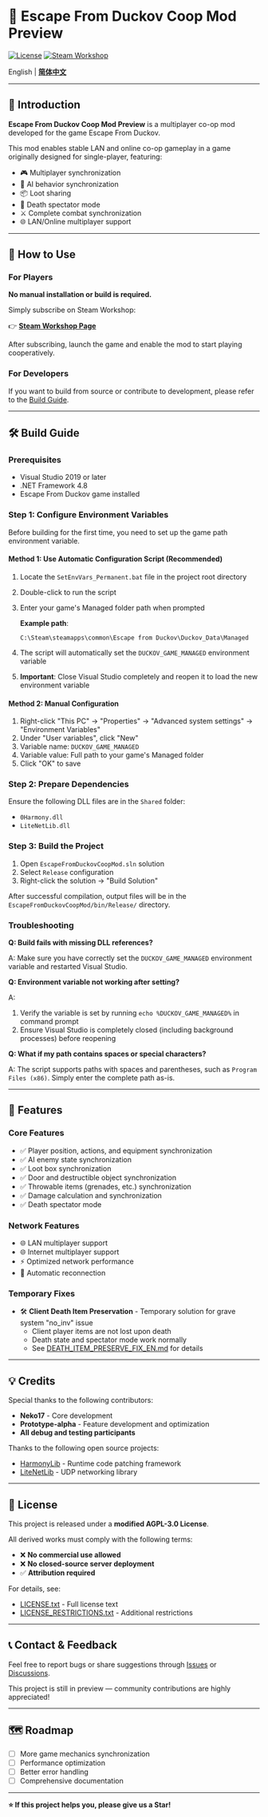 # 🦆 Escape From Duckov Coop Mod Preview

[![License](https://img.shields.io/badge/License-Modified%20AGPL--3.0-blue.svg)](LICENSE.txt)
[![Steam Workshop](https://img.shields.io/badge/Steam-Workshop-blue.svg)](https://steamcommunity.com/sharedfiles/filedetails/?id=3591341282)

English | **[简体中文](README.md)**

---

## 📖 Introduction

**Escape From Duckov Coop Mod Preview** is a multiplayer co-op mod developed for the game Escape From Duckov.

This mod enables stable LAN and online co-op gameplay in a game originally designed for single-player, featuring:

- 🎮 Multiplayer synchronization
- 🤖 AI behavior synchronization
- 📦 Loot sharing
- 👻 Death spectator mode
- ⚔️ Complete combat synchronization
- 🌐 LAN/Online multiplayer support

---

## 🎯 How to Use

### For Players

**No manual installation or build is required.**

Simply subscribe on Steam Workshop:

👉 **[Steam Workshop Page](https://steamcommunity.com/sharedfiles/filedetails/?id=3591341282)**

After subscribing, launch the game and enable the mod to start playing cooperatively.

### For Developers

If you want to build from source or contribute to development, please refer to the [Build Guide](#-build-guide).

---

## 🛠️ Build Guide

### Prerequisites

- Visual Studio 2019 or later
- .NET Framework 4.8
- Escape From Duckov game installed

### Step 1: Configure Environment Variables

Before building for the first time, you need to set up the game path environment variable.

#### Method 1: Use Automatic Configuration Script (Recommended)

1. Locate the `SetEnvVars_Permanent.bat` file in the project root directory
2. Double-click to run the script
3. Enter your game's Managed folder path when prompted

   **Example path**:
   ```
   C:\Steam\steamapps\common\Escape from Duckov\Duckov_Data\Managed
   ```

4. The script will automatically set the `DUCKOV_GAME_MANAGED` environment variable
5. **Important**: Close Visual Studio completely and reopen it to load the new environment variable

#### Method 2: Manual Configuration

1. Right-click "This PC" → "Properties" → "Advanced system settings" → "Environment Variables"
2. Under "User variables", click "New"
3. Variable name: `DUCKOV_GAME_MANAGED`
4. Variable value: Full path to your game's Managed folder
5. Click "OK" to save

### Step 2: Prepare Dependencies

Ensure the following DLL files are in the `Shared` folder:
- `0Harmony.dll`
- `LiteNetLib.dll`

### Step 3: Build the Project

1. Open `EscapeFromDuckovCoopMod.sln` solution
2. Select `Release` configuration
3. Right-click the solution → "Build Solution"

After successful compilation, output files will be in the `EscapeFromDuckovCoopMod/bin/Release/` directory.

### Troubleshooting

**Q: Build fails with missing DLL references?**

A: Make sure you have correctly set the `DUCKOV_GAME_MANAGED` environment variable and restarted Visual Studio.

**Q: Environment variable not working after setting?**

A: 
1. Verify the variable is set by running `echo %DUCKOV_GAME_MANAGED%` in command prompt
2. Ensure Visual Studio is completely closed (including background processes) before reopening

**Q: What if my path contains spaces or special characters?**

A: The script supports paths with spaces and parentheses, such as `Program Files (x86)`. Simply enter the complete path as-is.

---

## 🎯 Features

### Core Features
- ✅ Player position, actions, and equipment synchronization
- ✅ AI enemy state synchronization
- ✅ Loot box synchronization
- ✅ Door and destructible object synchronization
- ✅ Throwable items (grenades, etc.) synchronization
- ✅ Damage calculation and synchronization
- ✅ Death spectator mode

### Network Features
- 🌐 LAN multiplayer support
- 🌐 Internet multiplayer support
- ⚡ Optimized network performance
- 🔄 Automatic reconnection

### Temporary Fixes
- 🛠️ **Client Death Item Preservation** - Temporary solution for grave system "no_inv" issue
  - Client player items are not lost upon death
  - Death state and spectator mode work normally
  - See [DEATH_ITEM_PRESERVE_FIX_EN.md](DEATH_ITEM_PRESERVE_FIX_EN.md) for details

---

## 💡 Credits

Special thanks to the following contributors:

- **Neko17** - Core development
- **Prototype-alpha** - Feature development and optimization
- **All debug and testing participants**

Thanks to the following open source projects:

- [HarmonyLib](https://github.com/pardeike/Harmony) - Runtime code patching framework
- [LiteNetLib](https://github.com/RevenantX/LiteNetLib) - UDP networking library

---

## 📄 License

This project is released under a **modified AGPL-3.0 License**.

All derived works must comply with the following terms:

- ❌ **No commercial use allowed**
- ❌ **No closed-source server deployment**
- ✅ **Attribution required**

For details, see:
- [LICENSE.txt](LICENSE.txt) - Full license text
- [LICENSE_RESTRICTIONS.txt](LICENSE_RESTRICTIONS.txt) - Additional restrictions

---

## 📞 Contact & Feedback

Feel free to report bugs or share suggestions through [Issues](../../issues) or [Discussions](../../discussions).

This project is still in preview — community contributions are highly appreciated!

---

## 🗺️ Roadmap

- [ ] More game mechanics synchronization
- [ ] Performance optimization
- [ ] Better error handling
- [ ] Comprehensive documentation

---

**⭐ If this project helps you, please give us a Star!**

